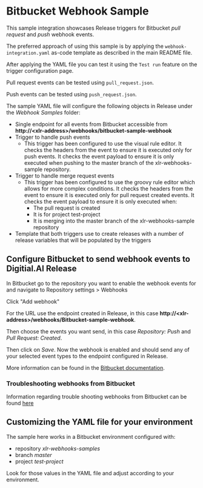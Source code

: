 # Bitbucket Webhook Sample

This sample integration showcases Release triggers for Bitbucket *pull request* and *push* webhook events.

The preferred approach of using this sample is by applying the `webhook-integration.yaml` as-code template as described
in the main README file.

After applying the YAML file you can test it using the `Test run` feature on the trigger configuration page.

Pull request events can be tested using `pull_request.json`.

Push events can be tested using `push_request.json`.

The sample YAML file will configure the following objects in Release under the *Webhook Samples* folder:
 - Single endpoint for all events from Bitbucket accessible from **http://&lt;xlr-address&gt;/webhooks/bitbucket-sample-webhook**
 - Trigger to handle push events
   - This trigger has been configured to use the visual rule editor.  It checks the headers from the event to ensure
     it is executed only for push events.  It checks the event payload to ensure it is only executed when pushing to the
     master branch of the xlr-webhooks-sample repository.
 - Trigger to handle merge request events
   - This trigger has been configured to use the groovy rule editor which allows for more complex conditions. It checks
     the headers from the event to ensure it is executed only for pull request created events. It checks the event payload to
     ensure it is only executed when:
        - The pull request is created
        - It is for project test-project
        - It is merging into the master branch of the xlr-webhooks-sample repository
 - Template that both triggers use to create releases with a number of release variables that will be populated by the
   triggers

## Configure Bitbucket to send webhook events to Digitial.AI Release

In Bitbucket go to the repository you want to enable the webhook events for and navigate to Repository settings > Webhooks 

Click "Add webhook"

For the URL use the endpoint created in Release, in this case **http://&lt;xlr-address&gt;/webhooks/Bitbucket-sample-webhook**.

Then choose the events you want send, in this case *Repository: Push* and *Pull Request: Created*.

Then click on *Save*.  Now the webhook is enabled and should send any of your selected event types to the
endpoint configured in Release.

More information can be found in the [Bitbucket documentation](https://support.atlassian.com/bitbucket-cloud/docs/manage-webhooks/).


### Troubleshooting webhooks from Bitbucket

Information regarding trouble shooting webhooks from Bitbucket can be found [here](https://support.atlassian.com/bitbucket-cloud/docs/troubleshoot-webhooks/)

## Customizing the YAML file for your environment

The sample here works in a Bitbucket environment configured with:
 * repository *xlr-webhooks-samples*
 * branch *master*
 * project *test-project*

Look for those values in the YAML file and adjust according to your environment.